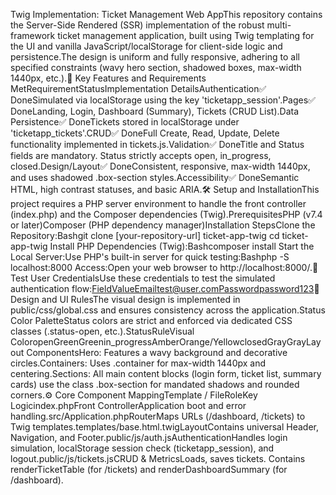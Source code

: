 Twig Implementation: Ticket Management Web AppThis repository contains the Server-Side Rendered (SSR) implementation of the robust multi-framework ticket management application, built using Twig templating for the UI and vanilla JavaScript/localStorage for client-side logic and persistence.The design is uniform and fully responsive, adhering to all specified constraints (wavy hero section, shadowed boxes, max-width 1440px, etc.).🚀 Key Features and Requirements MetRequirementStatusImplementation DetailsAuthentication✅ DoneSimulated via localStorage using the key 'ticketapp_session'.Pages✅ DoneLanding, Login, Dashboard (Summary), Tickets (CRUD List).Data Persistence✅ DoneTickets stored in localStorage under 'ticketapp_tickets'.CRUD✅ DoneFull Create, Read, Update, Delete functionality implemented in tickets.js.Validation✅ DoneTitle and Status fields are mandatory. Status strictly accepts open, in_progress, closed.Design/Layout✅ DoneConsistent, responsive, max-width 1440px, and uses shadowed .box-section styles.Accessibility✅ DoneSemantic HTML, high contrast statuses, and basic ARIA.🛠️ Setup and InstallationThis project requires a PHP server environment to handle the front controller (index.php) and the Composer dependencies (Twig).PrerequisitesPHP (v7.4 or later)Composer (PHP dependency manager)Installation StepsClone the Repository:Bashgit clone [your-repository-url] ticket-app-twig
cd ticket-app-twig
Install PHP Dependencies (Twig):Bashcomposer install
Start the Local Server:Use PHP's built-in server for quick testing:Bashphp -S localhost:8000
Access:Open your web browser to http://localhost:8000/.🔑 Test User CredentialsUse these credentials to test the simulated authentication flow:FieldValueEmailtest@user.comPasswordpassword123🎨 Design and UI RulesThe visual design is implemented in public/css/global.css and ensures consistency across the application.Status Color PaletteStatus colors are strict and enforced via dedicated CSS classes (.status-open, etc.).StatusRuleVisual ColoropenGreenGreenin_progressAmberOrange/YellowclosedGrayGrayLayout ComponentsHero: Features a wavy background and decorative circles.Containers: Uses .container for max-width 1440px and centering.Sections: All main content blocks (login form, ticket list, summary cards) use the class .box-section for mandated shadows and rounded corners.⚙️ Core Component MappingTemplate / FileRoleKey Logicindex.phpFront ControllerApplication boot and error handling.src/Application.phpRouterMaps URLs (/dashboard, /tickets) to Twig templates.templates/base.html.twigLayoutContains universal Header, Navigation, and Footer.public/js/auth.jsAuthenticationHandles login simulation, localStorage session check (ticketapp_session), and logout.public/js/tickets.jsCRUD & MetricsLoads, saves tickets. Contains renderTicketTable (for /tickets) and renderDashboardSummary (for /dashboard).
